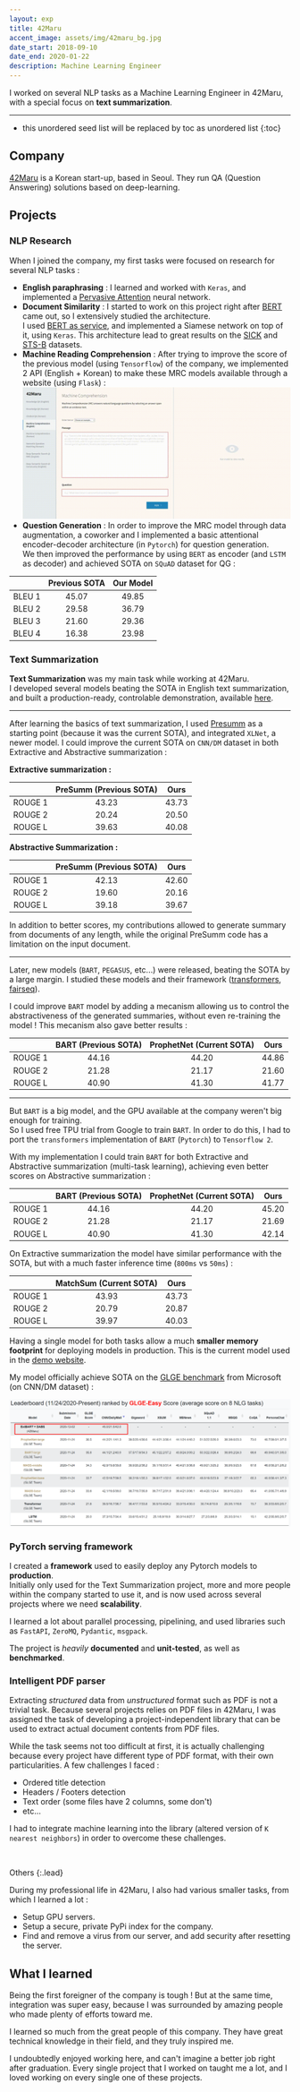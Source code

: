 ```yaml
---
layout: exp
title: 42Maru
accent_image: assets/img/42maru_bg.jpg
date_start: 2018-09-10
date_end: 2020-01-22
description: Machine Learning Engineer
---
```


I worked on several NLP tasks as a Machine Learning Engineer in 42Maru, with a special focus on **text summarization**.

---

* this unordered seed list will be replaced by toc as unordered list
{:toc}

## Company

[42Maru](https://www.42maru.ai/) is a Korean start-up, based in Seoul. They run QA (Question Answering) solutions based on deep-learning. 

## Projects

### NLP Research

When I joined the company, my first tasks were focused on research for several NLP tasks :

* **English paraphrasing** : I learned and worked with `Keras`, and implemented a [Pervasive Attention](https://arxiv.org/abs/1808.03867) neural network.
* **Document Similarity** : I started to work on this project right after [BERT](https://github.com/google-research/bert) came out, so I extensively studied the architecture.  
I used [BERT as service](https://github.com/hanxiao/bert-as-service), and implemented a Siamese network on top of it, using `Keras`. This architecture lead to great results on the [SICK](http://clic.cimec.unitn.it/composes/sick.html) and [STS-B](http://ixa2.si.ehu.es/stswiki/index.php/STSbenchmark) datasets.
* **Machine Reading Comprehension** : After trying to improve the score of the previous model (using `Tensorflow`) of the company, we implemented 2 API (English + Korean) to make these MRC models available through a website (using `Flask`) :  
![](/assets/img/experience/mrc.gif)
* **Question Generation** : In order to improve the MRC model through data augmentation, a coworker and I implemented a basic attentional encoder-decoder architecture (in `Pytorch`) for question generation.  
We then improved the performance by using `BERT` as encoder (and `LSTM` as decoder) and achieved SOTA on `SQuAD` dataset for QG :

|        | Previous SOTA | Our Model |
|:------:|:-------------:|:---------:|
| BLEU 1 |     45.07     |   49.85   |
| BLEU 2 |     29.58     |   36.79   |
| BLEU 3 |     21.60     |   29.36   |
| BLEU 4 |     16.38     |   23.98   |

### Text Summarization

**Text Summarization** was my main task while working at 42Maru.  
I developed several models beating the SOTA in English text summarization, and built a production-ready, controlable demonstration, available [here](http://dev.42maru.com:4042/).

---

After learning the basics of text summarization, I used [Presumm](https://github.com/nlpyang/PreSumm) as a starting point (because it was the current SOTA), and integrated `XLNet`, a newer model. I could improve the current SOTA on `CNN/DM` dataset in both Extractive and Abstractive summarization :

**Extractive summarization :**

|         | PreSumm (Previous SOTA) |  Ours  |
|:-------:|:-----------------------:|:------:|
| ROUGE 1 |        43.23            | 43.73  |
| ROUGE 2 |        20.24            | 20.50  |
| ROUGE L |        39.63            | 40.08  |

**Abstractive Summarization :**

|         | PreSumm (Previous SOTA) |  Ours  |
|:-------:|:-----------------------:|:------:|
| ROUGE 1 |        42.13            | 42.60  |
| ROUGE 2 |        19.60            | 20.16  |
| ROUGE L |        39.18            | 39.67  |

In addition to better scores, my contributions allowed to generate summary from documents of any length, while the original PreSumm code has a limitation on the input document.

---

Later, new models (`BART`, `PEGASUS`, etc...) were released, beating the SOTA by a large margin. I studied these models and their framework ([transformers](https://github.com/huggingface/transformers), [fairseq](https://github.com/pytorch/fairseq)).

I could improve `BART` model by adding a mecanism allowing us to control the abstractiveness of the generated summaries, without even re-training the model ! This mecanism also gave better results : 

|         |   BART (Previous SOTA)  |  ProphetNet (Current SOTA) |  Ours  |
|:-------:|:-----------------------:|:-----------------------:|:------:|
| ROUGE 1 |        44.16            |        44.20            | 44.86  |
| ROUGE 2 |        21.28            |        21.17            | 21.60  |
| ROUGE L |        40.90            |        41.30            | 41.77  |

---

But `BART` is a big model, and the GPU available at the company weren't big enough for training.  
So I used free TPU trial from Google to train `BART`. In order to do this, I had to port the `transformers` implementation of `BART` (`Pytorch`) to `Tensorflow 2`.

With my implementation I could train `BART` for both Extractive and Abstractive summarization (multi-task learning), achieving even better scores on Abstractive summarization :

|         |   BART (Previous SOTA)  |  ProphetNet (Current SOTA) |  Ours  |
|:-------:|:-----------------------:|:-----------------------:|:------:|
| ROUGE 1 |        44.16            |        44.20            | 45.20  |
| ROUGE 2 |        21.28            |        21.17            | 21.69  |
| ROUGE L |        40.90            |        41.30            | 42.14  |

On Extractive summarization the model have similar performance with the SOTA, but with a much faster inference time (`800ms` vs `50ms`) :

|         |   MatchSum (Current SOTA) |  Ours  |
|:-------:|:-------------------------:|:------:|
| ROUGE 1 |         43.93             | 43.73  |
| ROUGE 2 |         20.79             | 20.87  |
| ROUGE L |         39.97             | 40.03  |

Having a single model for both tasks allow a much **smaller memory footprint** for deploying models in production. This is the current model used in the [demo website](http://dev.42maru.com:4042/).

My model officially achieve SOTA on the [GLGE benchmark](https://microsoft.github.io/glge/) from Microsoft (on CNN/DM dataset) :

![](/assets/img/experience/glge.png)

### PyTorch serving framework

I created a **framework** used to easily deploy any Pytorch models to **production**.  
Initially only used for the Text Summarization project, more and more people within the company started to use it, and is now used across several projects where we need **scalability**.

I learned a lot about parallel processing, pipelining, and used libraries such as `FastAPI`, `ZeroMQ`, `Pydantic`, `msgpack`.

The project is _heavily_ **documented** and **unit-tested**, as well as **benchmarked**.

### Intelligent PDF parser

Extracting _structured_ data from _unstructured_ format such as PDF is not a trivial task. Because several projects relies on PDF files in 42Maru, I was assigned the task of developing a project-independent library that can be used to extract actual document contents from PDF files.

While the task seems not too difficult at first, it is actually challenging because every project have different type of PDF format, with their own particularities. A few challenges I faced :
* Ordered title detection
* Headers / Footers detection
* Text order (some files have 2 columns, some don't)
* etc...

I had to integrate machine learning into the library (altered version of `K nearest neighbors`) in order to overcome these challenges.

&nbsp;

Others
{:.lead}

During my professional life in 42Maru, I also had various smaller tasks, from which I learned a lot :

* Setup GPU servers.
* Setup a secure, private PyPi index for the company.
* Find and remove a virus from our server, and add security after resetting the server.

## What I learned

Being the first foreigner of the company is tough ! But at the same time, integration was super easy, because I was surrounded by amazing people who made plenty of efforts toward me.

I learned so much from the great people of this company. They have great technical knowledge in their field, and they truly inspired me.

I undoubtedly enjoyed working here, and can't imagine a better job right after graduation. Every single project that I worked on taught me a lot, and I loved working on every single one of these projects. 
